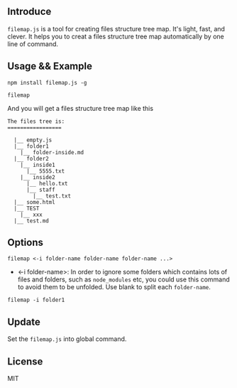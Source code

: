 ## Introduce
`filemap.js` is a tool for creating files structure tree map. It's light, fast, and clever. It helps you to creat a files structure tree map automatically by one line of command.

## Usage && Example
```
npm install filemap.js -g

filemap
```

And you will get a files structure tree map like this
```
The files tree is:
=================

  |__ empty.js
  |__ folder1
    |__ folder-inside.md
  |__ folder2
    |__ inside1
      |__ 5555.txt
    |__ inside2
      |__ hello.txt
      |__ staff
        |__ test.txt
  |__ some.html
  |__ TEST
    |__ xxx
  |__ test.md
```

## Options
```
filemap <-i folder-name folder-name folder-name ...>
```
- <-i folder-name>: In order to ignore some folders which contains lots of files and folders, such as `node_modules` etc, you could use this command to avoid them to be unfolded. Use blank to split each `folder-name`.

```
filemap -i folder1
```

## Update
Set the `filemap.js` into global command.

## License
MIT
